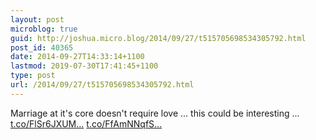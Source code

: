 ```yaml
---
layout: post
microblog: true
guid: http://joshua.micro.blog/2014/09/27/t515705698534305792.html
post_id: 40365
date: 2014-09-27T14:33:14+1100
lastmod: 2019-07-30T17:41:45+1100
type: post
url: /2014/09/27/t515705698534305792.html
---
```

Marriage at it's core doesn't require love ... this could be interesting ... [t.co/FlSr6JXUM...](http://t.co/FlSr6JXUMk) [t.co/FfAmNNqfS...](http://t.co/FfAmNNqfSO)
